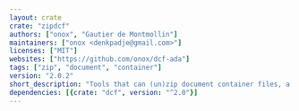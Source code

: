 ```yaml
---
layout: crate
crate: "zipdcf"
authors: ["onox", "Gautier de Montmollin"]
maintainers: ["onox <denkpadje@gmail.com>"]
licenses: ["MIT"]
websites: ["https://github.com/onox/dcf-ada"]
tags: ["zip", "document", "container"]
version: "2.0.2"
short_description: "Tools that can (un)zip document container files, a Zip-based format"
dependencies: [{crate: "dcf", version: "^2.0"}]
---
```



